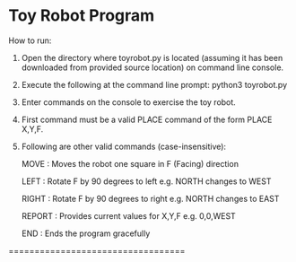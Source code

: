 
Toy Robot Program
==

How to run:
1) Open the directory where toyrobot.py is located (assuming it has been
   downloaded from provided source location) on command line console.
2) Execute the following at the command line prompt:
    python3 toyrobot.py
3) Enter commands on the console to exercise the toy robot.
4) First command must be a valid PLACE command of the form PLACE X,Y,F.
5) Following are other valid commands (case-insensitive):

   MOVE   : Moves the robot one square in F (Facing) direction
   
   LEFT   : Rotate F by 90 degrees to left e.g. NORTH changes to WEST
   
   RIGHT  : Rotate F by 90 degrees to right e.g. NORTH changes to EAST
   
   REPORT : Provides current values for X,Y,F e.g. 0,0,WEST
   
   END    : Ends the program gracefully

==================================
